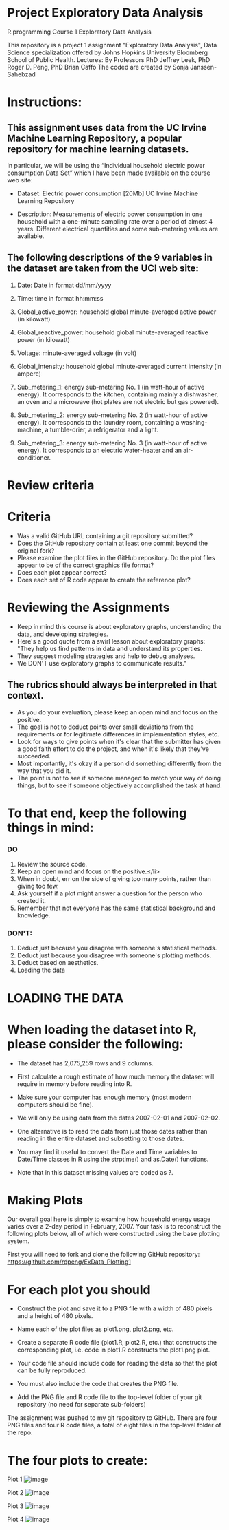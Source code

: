 # Project Exploratory Data Analysis
 R.programming Course 1 Exploratory Data Analysis

This repository is a project 1 assignment  "Exploratory Data Analysis", Data Science specialization offered by Johns Hopkins University Bloomberg School of Public Health.
Lectures: By Professors PhD Jeffrey Leek, PhD Roger D. Peng, PhD Brian Caffo
The coded are created by Sonja Janssen-Sahebzad


# Instructions:

## This assignment uses data from the UC Irvine Machine Learning Repository, a popular repository for machine learning datasets.
In particular, we will be using the “Individual household electric power consumption Data Set” which I have been made available on the course web site:

- Dataset: Electric power consumption [20Mb]  UC Irvine Machine Learning Repository

- Description: Measurements of electric power consumption in one household with a one-minute sampling rate over a period of almost 4 years. 
  Different electrical quantities and some sub-metering values are available.

##     The following descriptions of the 9 variables in the dataset are taken from the UCI web site:
1. Date: Date in format dd/mm/yyyy

2. Time: time in format hh:mm:ss

3. Global_active_power: household global minute-averaged active power (in kilowatt)

4. Global_reactive_power: household global minute-averaged reactive power (in kilowatt)

5. Voltage: minute-averaged voltage (in volt)

6. Global_intensity: household global minute-averaged current intensity (in ampere)

7. Sub_metering_1: energy sub-metering No. 1 (in watt-hour of active energy). It corresponds to the kitchen, 
   containing mainly a dishwasher, an oven and a  microwave (hot plates are not electric but gas powered).

8. Sub_metering_2: energy sub-metering No. 2 (in watt-hour of active energy). It corresponds to the laundry room, 
   containing a washing-machine, a tumble-drier, a refrigerator and a light.

9. Sub_metering_3: energy sub-metering No. 3 (in watt-hour of active energy). 
   It corresponds to an electric water-heater and an air-conditioner.


#     Review criteria
#   Criteria
 - Was a valid GitHub URL containing a git repository submitted?
 - Does the GitHub repository contain at least one commit beyond the original fork?
 - Please examine the plot files in the GitHub repository. Do the plot files appear to be of the correct graphics file format?
 - Does each plot appear correct?
 - Does each set of R code appear to create the reference plot?

#     Reviewing the Assignments
- Keep in mind this course is about exploratory graphs, understanding the data, and developing strategies. 
- Here's a good quote from a swirl lesson about exploratory graphs: "They help us find patterns in data and understand its properties. 
- They suggest modeling strategies and help to debug analyses. 
- We DON'T use exploratory graphs to communicate results."

##     The rubrics should always be interpreted in that context.
- As you do your evaluation, please keep an open mind and focus on the positive. 
- The goal is not to deduct points over small deviations from the requirements or for legitimate differences in implementation styles, etc. 
- Look for ways to give points when it's clear that the submitter has given a good faith effort to do the project, and when it's likely that they've succeeded.
- Most importantly, it's okay if a person did something differently from the way that you did it. 
- The point is not to see if someone managed to match your way of doing things, but to see if someone objectively accomplished the task at hand.


#      To that end, keep the following things in mind:

### DO
1. Review the source code.
2. Keep an open mind and focus on the positive.≤/li>
3. When in doubt, err on the side of giving too many points, rather than giving too few.
4. Ask yourself if a plot might answer a question for the person who created it.
5. Remember that not everyone has the same statistical background and knowledge.

### DON'T:
1. Deduct just because you disagree with someone's statistical methods.
2. Deduct just because you disagree with someone's plotting methods.
3. Deduct based on aesthetics.
4. Loading the data


#     LOADING THE DATA
# When loading the dataset into R, please consider the following:
- The dataset has 2,075,259 rows and 9 columns. 
- First calculate a rough estimate of how much memory the dataset will require in memory before reading into R. 
- Make sure your computer has enough memory (most modern computers should be fine).

- We will only be using data from the dates 2007-02-01 and 2007-02-02. 
- One alternative is to read the data from just those dates rather than reading in the entire dataset and subsetting to those dates.

- You may find it useful to convert the Date and Time variables to Date/Time classes in R using the strptime()  and  as.Date() functions.

- Note that in this dataset missing values are coded as ?.


#     Making Plots
Our overall goal here is simply to examine how household energy usage varies over a 2-day period in February, 2007. Your task is to reconstruct the following plots below, all of which were constructed using the base plotting system.

First you will need to fork and clone the following GitHub repository: https://github.com/rdpeng/ExData_Plotting1
# For each plot you should

- Construct the plot and save it to a PNG file with a width of 480 pixels and a height of 480 pixels.

- Name each of the plot files as 
  plot1.png, plot2.png, etc.

- Create a separate R code file 
  (plot1.R, plot2.R, etc.) that constructs the corresponding plot, i.e. code in 
   plot1.R constructs the plot1.png plot. 
   
- Your code file should include code for reading the data so that the plot can be fully reproduced. 
- You must also include the code that creates the PNG file.

- Add the PNG file and R code file to the top-level folder of your git repository (no need for separate sub-folders)

The assignment was pushed to my git repository to GitHub. There are four PNG files and four R code files, a total of eight files in the top-level folder of the repo.

# The four plots to create:
 
Plot 1
![image](https://user-images.githubusercontent.com/123073089/231570255-2f88b4ab-29a3-42c8-9292-e49311578029.png)

Plot 2
![image](https://user-images.githubusercontent.com/123073089/231570481-a0face0c-cef6-4758-84af-6815d6a38c36.png)

Plot 3
![image](https://user-images.githubusercontent.com/123073089/231570773-e6674454-c924-41a7-b51e-8a85ca990aa7.png)


Plot 4
![image](https://user-images.githubusercontent.com/123073089/231570960-477f4e7a-d7a2-448b-9e3d-5386e1abea6b.png)


